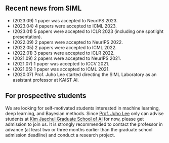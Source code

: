 ## Recent news from SIML

- (2023.09) 1 paper was accepted to NeurIPS 2023.
- (2023.04) 4 papers were accepted to ICML 2023.
- (2023.01) 5 papers were accepted to ICLR 2023 (including one spotlight presentation).
- (2022.09) 2 papers were accepted to NeurIPS 2022.
- (2022.05) 2 papers were accepted to ICML 2022.
- (2022.01) 3 papers were accepted to ICLR 2022.
- (2021.09) 2 papers were accepted to NeurIPS 2021.
- (2021.07) 1 paper was accepted to ICCV 2021.
- (2021.05) 1 paper was accepted to ICML 2021.
- (2020.07) Prof. Juho Lee started directing the SIML Laboratory as an assistant professor at KAIST AI.

## For prospective students

We are looking for self-motivated students interested in machine learning, deep learning, and Bayesian methods.
Since [Prof. Juho Lee](https://juho-lee.github.io) only can advise students at [Kim Jaechul Graduate School of AI](https://gsai.kaist.ac.kr) for now, please get admission to join us.
It is strongly recommended to contact the professor in advance (at least two or three months earlier than the graduate school admission deadline) and conduct a research project.
